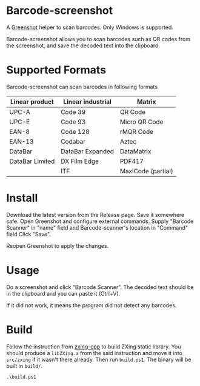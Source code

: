 # Barcode-screenshot

A [Greenshot](https://github.com/greenshot/greenshot/) 
helper to scan barcodes. Only Windows is supported.

Barcode-screenshot allows you to scan barcodes 
such as QR codes from the screenshot, and save 
the decoded text into the clipboard. 

# Supported Formats

Barcode-screenshot can scan barcodes in following formats

| Linear product  | Linear industrial | Matrix             |
|-----------------|-------------------|--------------------|
| UPC-A           | Code 39           | QR Code            |
| UPC-E           | Code 93           | Micro QR Code      |
| EAN-8           | Code 128          | rMQR Code          |
| EAN-13          | Codabar           | Aztec              |
| DataBar         | DataBar Expanded  | DataMatrix         |
| DataBar Limited | DX Film Edge      | PDF417             |
|                 | ITF               | MaxiCode (partial) |

# Install

Download the latest version from the Release page. 
Save it somewhere safe.
Open Greenshot and configure external commands. 
Supply "Barcode Scanner" in "name" field
and Barcode-scanner's location in "Command" field
Click "Save".

Reopen Greenshot to apply the changes.

# Usage

Do a screenshot and click "Barcode Scanner". 
The decoded text should be in the clipboard 
and you can paste it (Ctrl+V).

If it did not work, it means the program did 
not detect any barcodes.

# Build

Follow the instruction from [zxing-cpp](https://github.com/zxing-cpp/zxing-cpp) 
to build ZXing static library. 
You should produce a `libZXing.a` from the said
instruction and move it into `src/zxing` if 
it wasn't there already. Then run `build.ps1`.
The binary will be built in `build/`.

```pwsh
.\build.ps1
```
